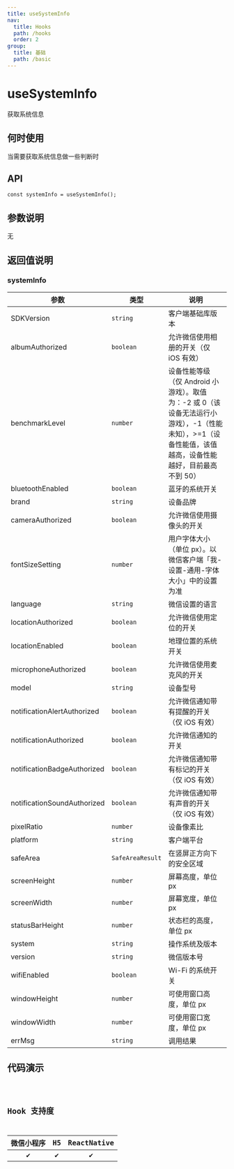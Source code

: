 ```yaml
---
title: useSystemInfo
nav:
  title: Hooks
  path: /hooks
  order: 2
group:
  title: 基础
  path: /basic
---
```


# useSystemInfo

获取系统信息

## 何时使用

当需要获取系统信息做一些判断时

## API

```tsx
const systemInfo = useSystemInfo();
```

## 参数说明

无

## 返回值说明

### systemInfo

| 参数                        | 类型             | 说明                                                                                                                                                   |
| --------------------------- | ---------------- | ------------------------------------------------------------------------------------------------------------------------------------------------------ |
| SDKVersion                  | `string`         | 客户端基础库版本                                                                                                                                       |
| albumAuthorized             | `boolean`        | 允许微信使用相册的开关（仅 iOS 有效）                                                                                                                  |
| benchmarkLevel              | `number`         | 设备性能等级（仅 Android 小游戏）。取值为：-2 或 0（该设备无法运行小游戏），-1（性能未知），>=1（设备性能值，该值越高，设备性能越好，目前最高不到 50） |
| bluetoothEnabled            | `boolean`        | 蓝牙的系统开关                                                                                                                                         |
| brand                       | `string`         | 设备品牌                                                                                                                                               |
| cameraAuthorized            | `boolean`        | 允许微信使用摄像头的开关                                                                                                                               |
| fontSizeSetting             | `number`         | 用户字体大小（单位 px）。以微信客户端「我-设置-通用-字体大小」中的设置为准                                                                             |
| language                    | `string`         | 微信设置的语言                                                                                                                                         |
| locationAuthorized          | `boolean`        | 允许微信使用定位的开关                                                                                                                                 |
| locationEnabled             | `boolean`        | 地理位置的系统开关                                                                                                                                     |
| microphoneAuthorized        | `boolean`        | 允许微信使用麦克风的开关                                                                                                                               |
| model                       | `string`         | 设备型号                                                                                                                                               |
| notificationAlertAuthorized | `boolean`        | 允许微信通知带有提醒的开关（仅 iOS 有效）                                                                                                              |
| notificationAuthorized      | `boolean`        | 允许微信通知的开关                                                                                                                                     |
| notificationBadgeAuthorized | `boolean`        | 允许微信通知带有标记的开关（仅 iOS 有效）                                                                                                              |
| notificationSoundAuthorized | `boolean`        | 允许微信通知带有声音的开关（仅 iOS 有效）                                                                                                              |
| pixelRatio                  | `number`         | 设备像素比                                                                                                                                             |
| platform                    | `string`         | 客户端平台                                                                                                                                             |
| safeArea                    | `SafeAreaResult` | 在竖屏正方向下的安全区域                                                                                                                               |
| screenHeight                | `number`         | 屏幕高度，单位 px                                                                                                                                      |
| screenWidth                 | `number`         | 屏幕宽度，单位 px                                                                                                                                      |
| statusBarHeight             | `number`         | 状态栏的高度，单位 px                                                                                                                                  |
| system                      | `string`         | 操作系统及版本                                                                                                                                         |
| version                     | `string`         | 微信版本号                                                                                                                                             |
| wifiEnabled                 | `boolean`        | Wi-Fi 的系统开关                                                                                                                                       |
| windowHeight                | `number`         | 可使用窗口高度，单位 px                                                                                                                                |
| windowWidth                 | `number`         | 可使用窗口宽度，单位 px                                                                                                                                |
| errMsg                      | `string`         | 调用结果                                                                                                                                               |

## 代码演示

<code src="useSystemInfo/index" group="basic" />

## Hook 支持度

| 微信小程序 | H5  | ReactNative |
| :--------: | :-: | :---------: |
|     ✔️     | ✔️  |     ✔️      |
